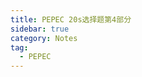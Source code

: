 ```yaml
---
title: PEPEC 20s选择题第4部分
sidebar: true
category: Notes
tag:
  - PEPEC
---
```


<PepecChoosing202></PepecChoosing202>
